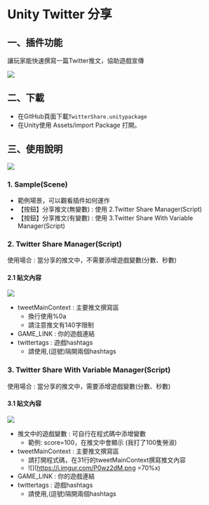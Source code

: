# Unity Twitter 分享

## 一、插件功能


讓玩家能快速撰寫一篇Twitter推文，協助遊戲宣傳


![](https://i.imgur.com/obfVxW3.png)


## 二、下載

- 在GitHub頁面下載`TwitterShare.unitypackage`
- 在Unity使用 Assets/import Package 打開。

## 三、使用說明

![](https://i.imgur.com/YfkX4lr.png)


### 1. Sample(Scene)
- 範例場景，可以觀看插件如何運作
- 【按鈕】分享推文(無變數) : 使用 2.Twitter Share Manager(Script)
- 【按鈕】分享推文(有變數) : 使用  3.Twitter Share With Variable Manager(Script)


### 2. Twitter Share Manager(Script)


使用場合 : 當分享的推文中，不需要添增遊戲變數(分數、秒數)


#### 2.1 貼文內容
![](https://i.imgur.com/jKJgcDJ.png)
- tweetMainContext : 主要推文撰寫區
    - 換行使用%0a
    - 請注意推文有140字限制
- GAME_LINK : 你的遊戲連結
- twittertags : 遊戲hashtags
    - 請使用,(逗號)隔開兩個hashtags


### 3. Twitter Share With Variable Manager(Script)

使用場合 : 當分享的推文中，需要添增遊戲變數(分數、秒數)



#### 3.1 貼文內容
![](https://i.imgur.com/WdRaCUe.png)
- 推文中的遊戲變數 : 可自行在程式碼中添增變數
    - 範例: score=100，在推文中會顯示 (我打了100隻勞淑)
- tweetMainContext : 主要推文撰寫區
    - 請打開程式碼，在31行的tweetMainContext撰寫推文內容
    - ![](https://i.imgur.com/P0wz2dM.png =70%x)
- GAME_LINK : 你的遊戲連結
- twittertags : 遊戲hashtags
    - 請使用,(逗號)隔開兩個hashtags



